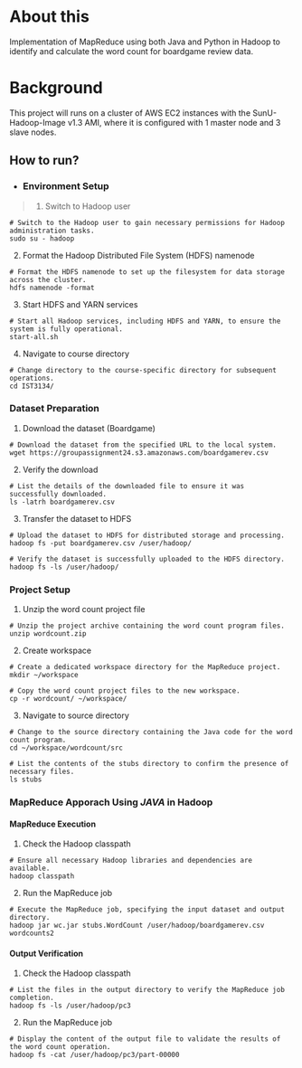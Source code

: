 # About this
Implementation of MapReduce using both Java and Python in Hadoop to identify and calculate the word count for boardgame review data.

# Background
This project will runs on a cluster of AWS EC2 instances with the SunU-Hadoop-Image v1.3 AMI, where it is configured with 1 master node and 3 slave nodes.

## How to run?


- ### Environment Setup

> 1. Switch to Hadoop user
```
# Switch to the Hadoop user to gain necessary permissions for Hadoop administration tasks.
sudo su - hadoop
```

 2. Format the Hadoop Distributed File System (HDFS) namenode
```
# Format the HDFS namenode to set up the filesystem for data storage across the cluster.
hdfs namenode -format
```

 3. Start HDFS and YARN services
```
# Start all Hadoop services, including HDFS and YARN, to ensure the system is fully operational.
start-all.sh
```

4. Navigate to course directory
```
# Change directory to the course-specific directory for subsequent operations.
cd IST3134/
```

### Dataset Preparation

1. Download the dataset (Boardgame)
```
# Download the dataset from the specified URL to the local system.
wget https://groupassignment24.s3.amazonaws.com/boardgamerev.csv
```

2. Verify the download
```
# List the details of the downloaded file to ensure it was successfully downloaded.
ls -latrh boardgamerev.csv
```

3. Transfer the dataset to HDFS
```
# Upload the dataset to HDFS for distributed storage and processing.
hadoop fs -put boardgamerev.csv /user/hadoop/

# Verify the dataset is successfully uploaded to the HDFS directory.
hadoop fs -ls /user/hadoop/
```

### Project Setup
1. Unzip the word count project file
```
# Unzip the project archive containing the word count program files.
unzip wordcount.zip
```

2. Create workspace
```
# Create a dedicated workspace directory for the MapReduce project.
mkdir ~/workspace

# Copy the word count project files to the new workspace.
cp -r wordcount/ ~/workspace/
```

3. Navigate to source directory
```
# Change to the source directory containing the Java code for the word count program.
cd ~/workspace/wordcount/src

# List the contents of the stubs directory to confirm the presence of necessary files.
ls stubs
```
### MapReduce Apporach Using *JAVA* in Hadoop

#### MapReduce Execution
1. Check the Hadoop classpath
```
# Ensure all necessary Hadoop libraries and dependencies are available.
hadoop classpath
```

2. Run the MapReduce job
```
# Execute the MapReduce job, specifying the input dataset and output directory.
hadoop jar wc.jar stubs.WordCount /user/hadoop/boardgamerev.csv wordcounts2
```

#### Output Verification
1. Check the Hadoop classpath
```
# List the files in the output directory to verify the MapReduce job completion.
hadoop fs -ls /user/hadoop/pc3
```

2. Run the MapReduce job
```
# Display the content of the output file to validate the results of the word count operation.
hadoop fs -cat /user/hadoop/pc3/part-00000
```
